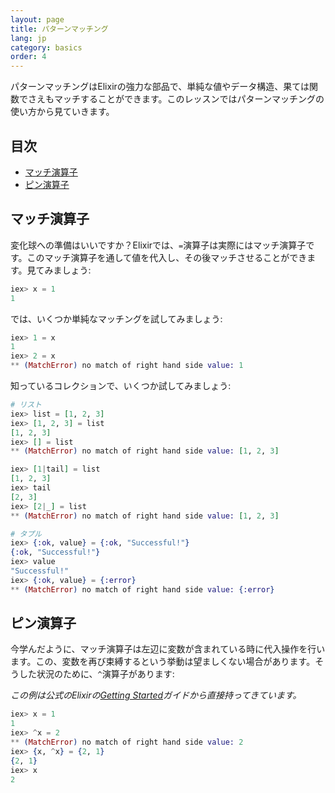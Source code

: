 ```yaml
---
layout: page
title: パターンマッチング
lang: jp
category: basics
order: 4
---
```


パターンマッチングはElixirの強力な部品で、単純な値やデータ構造、果ては関数でさえもマッチすることができます。このレッスンではパターンマッチングの使い方から見ていきます。

## 目次

- [マッチ演算子](#section-1)
- [ピン演算子](#section-2)

## マッチ演算子

変化球への準備はいいですか？Elixirでは、`=`演算子は実際にはマッチ演算子です。このマッチ演算子を通して値を代入し、その後マッチさせることができます。見てみましょう:

```elixir
iex> x = 1
1
```

では、いくつか単純なマッチングを試してみましょう:

```elixir
iex> 1 = x
1
iex> 2 = x
** (MatchError) no match of right hand side value: 1
```

知っているコレクションで、いくつか試してみましょう:

```elixir
# リスト
iex> list = [1, 2, 3]
iex> [1, 2, 3] = list
[1, 2, 3]
iex> [] = list
** (MatchError) no match of right hand side value: [1, 2, 3]

iex> [1|tail] = list
[1, 2, 3]
iex> tail
[2, 3]
iex> [2|_] = list
** (MatchError) no match of right hand side value: [1, 2, 3]

# タプル
iex> {:ok, value} = {:ok, "Successful!"}
{:ok, "Successful!"}
iex> value
"Successful!"
iex> {:ok, value} = {:error}
** (MatchError) no match of right hand side value: {:error}
```

## ピン演算子

今学んだように、マッチ演算子は左辺に変数が含まれている時に代入操作を行います。この、変数を再び束縛するという挙動は望ましくない場合があります。そうした状況のために、`^`演算子があります:

_この例は公式のElixirの[Getting Started](http://elixir-lang.org/getting-started/pattern-matching.html)ガイドから直接持ってきています。_

```elixir
iex> x = 1
1
iex> ^x = 2
** (MatchError) no match of right hand side value: 2
iex> {x, ^x} = {2, 1}
{2, 1}
iex> x
2
```
